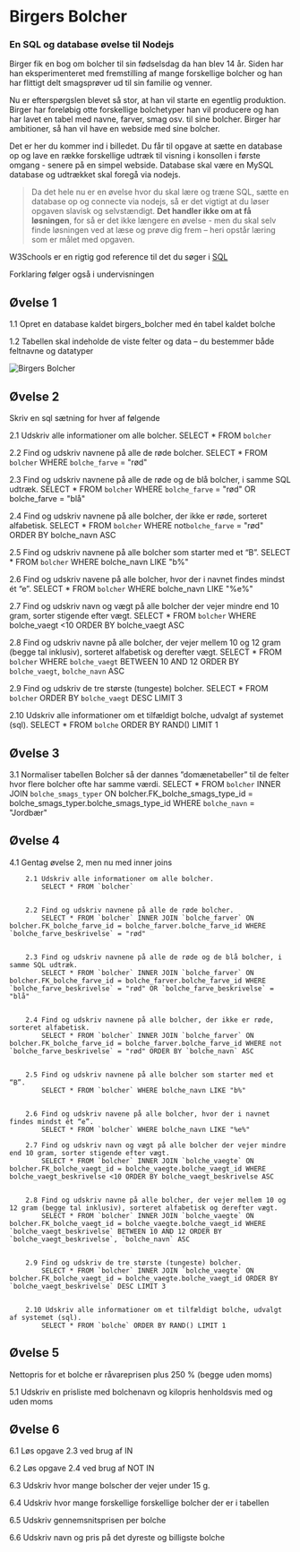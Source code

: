 # Birgers Bolcher
### En SQL og database øvelse til Nodejs
Birger fik en bog om bolcher til sin fødselsdag da han blev 14 år. Siden har han eksperimenteret med fremstilling af mange forskellige bolcher og han har flittigt delt smagsprøver ud til sin familie og venner.

Nu er efterspørgslen blevet så stor, at han vil starte en egentlig produktion.  Birger har foreløbig otte forskellige bolchetyper han vil producere og han har lavet en tabel med navne, farver, smag osv. til sine bolcher.
Birger har ambitioner, så han vil have en webside med sine bolcher.

Det er her du kommer ind i billedet. Du får til opgave at sætte en database op og lave en række forskellige udtræk til visning i konsollen i første omgang - senere på en simpel webside.
Database skal være en MySQL database og udtrækket skal foregå via nodejs.


> Da det hele nu er en øvelse hvor du skal lære og træne SQL, sætte en database op og connecte via nodejs, så er det vigtigt at du løser opgaven slavisk og selvstændigt.
**Det handler ikke om at få løsningen**, for så er det ikke længere en øvelse - men du skal selv finde løsningen ved at læse og prøve dig frem – heri opstår læring som er målet med opgaven.


W3Schools er en rigtig god reference til det du søger i <a href="https://www.w3schools.com/sql" target="_blank">SQL</a>


Forklaring følger også i undervisningen


## Øvelse 1
1.1	Opret en database kaldet birgers_bolcher med én tabel kaldet bolche

1.2	Tabellen skal indeholde de viste felter og data – du bestemmer både feltnavne og datatyper

 ![Birgers Bolcher](./assets/birgers.png)
## Øvelse 2
Skriv en sql sætning for hver af følgende

2.1	Udskriv alle informationer om alle bolcher. 
	SELECT * FROM `bolcher`


2.2	Find og udskriv navnene på alle de røde bolcher.
	SELECT * FROM `bolcher` WHERE `bolche_farve` = "rød"


2.3	Find og udskriv navnene på alle de røde og de blå bolcher, i samme SQL udtræk.
	SELECT * FROM `bolcher` WHERE `bolche_farve` = "rød" OR bolche_farve = "blå"


2.4	Find og udskriv navnene på alle bolcher, der ikke er røde, sorteret alfabetisk.
	SELECT * FROM `bolcher` WHERE not`bolche_farve` = "rød" ORDER BY bolche_navn ASC


2.5	Find og udskriv navnene på alle bolcher som starter med et “B”.
	SELECT * FROM `bolcher` WHERE bolche_navn LIKE "b%"


2.6	Find og udskriv navene på alle bolcher, hvor der i navnet findes mindst ét “e”.
	SELECT * FROM `bolcher` WHERE bolche_navn LIKE "%e%"

2.7	Find og udskriv navn og vægt på alle bolcher der vejer mindre end 10 gram, sorter stigende efter vægt.
	SELECT * FROM `bolcher` WHERE bolche_vaegt <10 ORDER BY bolche_vaegt ASC


2.8	Find og udskriv navne på alle bolcher, der vejer mellem 10 og 12 gram (begge tal inklusiv), sorteret alfabetisk og derefter vægt.
	SELECT * FROM `bolcher` WHERE `bolche_vaegt` BETWEEN 10 AND 12 ORDER BY `bolche_vaegt`, `bolche_navn` ASC


2.9	Find og udskriv de tre største (tungeste) bolcher.
	SELECT * FROM `bolcher` ORDER BY `bolche_vaegt` DESC LIMIT 3


2.10 Udskriv alle informationer om et tilfældigt bolche, udvalgt af systemet (sql).
	SELECT * FROM `bolche` ORDER BY RAND() LIMIT 1



## Øvelse 3
3.1	Normaliser tabellen Bolcher så der dannes ”domænetabeller” til de felter hvor flere bolcher ofte har samme værdi.
	SELECT * FROM `bolcher` INNER JOIN `bolche_smags_typer` ON bolcher.FK_bolche_smags_type_id = bolche_smags_typer.bolche_smags_type_id WHERE `bolche_navn` = "Jordbær"



## Øvelse 4

4.1	Gentag øvelse 2, men nu med inner joins


		2.1	Udskriv alle informationer om alle bolcher. 
			SELECT * FROM `bolcher`


		2.2	Find og udskriv navnene på alle de røde bolcher.
			SELECT * FROM `bolcher` INNER JOIN `bolche_farver` ON bolcher.FK_bolche_farve_id = bolche_farver.bolche_farve_id WHERE `bolche_farve_beskrivelse` = "rød"


		2.3	Find og udskriv navnene på alle de røde og de blå bolcher, i samme SQL udtræk.
			SELECT * FROM `bolcher` INNER JOIN `bolche_farver` ON bolcher.FK_bolche_farve_id = bolche_farver.bolche_farve_id WHERE `bolche_farve_beskrivelse` = "rød" OR `bolche_farve_beskrivelse` = "blå"


		2.4	Find og udskriv navnene på alle bolcher, der ikke er røde, sorteret alfabetisk.
			SELECT * FROM `bolcher` INNER JOIN `bolche_farver` ON bolcher.FK_bolche_farve_id = bolche_farver.bolche_farve_id WHERE not `bolche_farve_beskrivelse` = "rød" ORDER BY `bolche_navn` ASC


		2.5	Find og udskriv navnene på alle bolcher som starter med et “B”.
			SELECT * FROM `bolcher` WHERE bolche_navn LIKE "b%"


		2.6	Find og udskriv navene på alle bolcher, hvor der i navnet findes mindst ét “e”.
			SELECT * FROM `bolcher` WHERE bolche_navn LIKE "%e%"

		2.7	Find og udskriv navn og vægt på alle bolcher der vejer mindre end 10 gram, sorter stigende efter vægt.
			SELECT * FROM `bolcher` INNER JOIN `bolche_vaegte` ON bolcher.FK_bolche_vaegt_id = bolche_vaegte.bolche_vaegt_id WHERE bolche_vaegt_beskrivelse <10 ORDER BY bolche_vaegt_beskrivelse ASC


		2.8	Find og udskriv navne på alle bolcher, der vejer mellem 10 og 12 gram (begge tal inklusiv), sorteret alfabetisk og derefter vægt.
			SELECT * FROM `bolcher` INNER JOIN `bolche_vaegte` ON bolcher.FK_bolche_vaegt_id = bolche_vaegte.bolche_vaegt_id WHERE `bolche_vaegt_beskrivelse` BETWEEN 10 AND 12 ORDER BY `bolche_vaegt_beskrivelse`, `bolche_navn` ASC


		2.9	Find og udskriv de tre største (tungeste) bolcher.
			SELECT * FROM `bolcher` INNER JOIN `bolche_vaegte` ON bolcher.FK_bolche_vaegt_id = bolche_vaegte.bolche_vaegt_id ORDER BY `bolche_vaegt_beskrivelse` DESC LIMIT 3


		2.10 Udskriv alle informationer om et tilfældigt bolche, udvalgt af systemet (sql).
			SELECT * FROM `bolche` ORDER BY RAND() LIMIT 1

	

## Øvelse 5
Nettopris for et bolche er råvareprisen plus 250 % (begge uden moms) 

5.1	Udskriv en prisliste med bolchenavn og kilopris henholdsvis med og uden moms

## Øvelse 6

6.1	Løs opgave 2.3 ved brug af IN

6.2	Løs opgave 2.4 ved brug af NOT IN

6.3	Udskriv hvor mange bolscher der vejer under 15 g.

6.4	Udskriv hvor mange forskellige forskellige bolcher der er i tabellen

6.5	Udskriv gennemsnitsprisen per bolche

6.6	Udskriv navn og pris på det dyreste og billigste bolche
